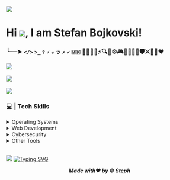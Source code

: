 <img src="https://komarev.com/ghpvc/?username=xStephx&color=red"/>

# Hi ![](https://user-images.githubusercontent.com/18350557/176309783-0785949b-9127-417c-8b55-ab5a4333674e.gif), I am Stefan Bojkovski!
### ╰┈┈➤ **`</>`** **`>_`** **`☦︎`** **`⚡︎`** **`☣`** **`ッ`** **`✗`** **`✔`** **`🇲🇰`** 👾👨‍💻🌐⚡🔍🤖⚙️🎮🏋🏻‍♂️🚴🛡️⚔️🚀🔥❤️ <br>

![](https://github-readme-stats.vercel.app/api/top-langs/?username=xStephx&theme=shadow_red&hide_border=false&layout=compact) <br/><br/>
![](https://github-readme-stats.vercel.app/api?username=xStephx&show_icons=true&theme=shadow_red) <br/> <br/>
![](https://github-readme-streak-stats.herokuapp.com/?user=xStephx&theme=shadow_red&hide_border=false)

### 💻 | Tech Skills
<details>
   <summary>Operating Systems</summary> <br>
     <a href="https://www.kali.org/" target="_blank" rel="noreferrer"><img src="https://cdn.freelogovectors.net/wp-content/uploads/2021/12/kali-logo-freelogovectors.net_.png" width="36" height="36" alt="Kali Linux" /></a>
     <a href="https://parrotsec.org/" target="_blank" rel="noreferrer"><img src="https://img.icons8.com/color/200/parrot-security--v2.png" width="30" height="36" alt="Parrot Security" /></a>
     <a href="https://www.microsoft.com/software-download/" target="_blank" rel="noreferrer"><img src="https://upload.wikimedia.org/wikipedia/commons/c/c7/Windows_logo_-_2012.png" width="30" height="36" alt="Windows 10 Pro" /></a>
</details>

<details>
   <summary>Web Development</summary> <br>
      <a href="https://developer.mozilla.org/en-US/docs/Glossary/HTML5" target="_blank" rel="noreferrer"><img src="https://raw.githubusercontent.com/danielcranney/readme-generator/main/public/icons/skills/html5-colored.svg" width="36" height="36" alt="HTML5" /></a>
     <a href="https://www.w3.org/TR/CSS/#css" target="_blank" rel="noreferrer"><img src="https://raw.githubusercontent.com/danielcranney/readme-generator/main/public/icons/skills/css3-colored.svg" width="36" height="36" alt="CSS3" /></a>
     <a href="https://getbootstrap.com/" target="_blank" rel="noreferrer"><img src="https://raw.githubusercontent.com/danielcranney/readme-generator/main/public/icons/skills/bootstrap-colored.svg" width="36" height="36" alt="Bootstrap" /></a>
     <a href="https://tailwindcss.com/" target="_blank" rel="noreferrer"><img src="https://raw.githubusercontent.com/danielcranney/readme-generator/main/public/icons/skills/tailwindcss-colored.svg" width="36" height="36" alt="TailwindCSS" /></a>
     <a href="https://sass-lang.com/" target="_blank" rel="noreferrer"><img src="https://raw.githubusercontent.com/danielcranney/readme-generator/main/public/icons/skills/sass-colored.svg" width="36" height="36" alt="Sass" /></a>
     <a href="https://developer.mozilla.org/en-US/docs/Web/JavaScript" target="_blank" rel="noreferrer"><img src="https://raw.githubusercontent.com/danielcranney/readme-generator/main/public/icons/skills/javascript-colored.svg" width="36" height="36" alt="JavaScript" /></a>
     <a href="https://jquery.com/" target="_blank" rel="noreferrer"><img src="https://raw.githubusercontent.com/danielcranney/readme-generator/main/public/icons/skills/jquery-colored.svg" width="36" height="36" alt="JQuery" /></a>
     <a href="https://reactjs.org/" target="_blank" rel="noreferrer"><img src="https://raw.githubusercontent.com/danielcranney/readme-generator/main/public/icons/skills/react-colored.svg" width="36" height="36" alt="React" /></a>
</details>

<details>
   <summary>Cybersecurity</summary> <br>
      <a href="https://nmap.org/" target="_blank" rel="noreferrer"><img src="https://nmap.org/images/nmap-logo-256x256.png" width="36" height="36" alt="NMAP" /></a>
      <a href="https://www.metasploit.com/" target="_blank" rel="noreferrer"><img src="https://products.containerize.com/security-testing-tools/metasploit/menu_image.png" width="36" height="36" alt="Metasploit" /></a>
      <a href="https://portswigger.net/burp" target="_blank" rel="noreferrer"><img src="https://miro.medium.com/v2/resize:fit:710/1*KMYIE0A-u-DhaMm9N2ImlA.png" width="36" height="36" alt="Burp Suite" /></a>
      <a href="https://www.wireshark.org/" target="_blank" rel="noreferrer"><img src="https://upload.wikimedia.org/wikipedia/commons/thumb/c/c6/Wireshark_icon_new.png/800px-Wireshark_icon_new.png" width="36" height="36" alt="Wireshark" /></a>
      <a href="https://sqlmap.org/" target="_blank" rel="noreferrer"><img src="https://tryhackme-images.s3.amazonaws.com/room-icons/523723e4d3b75b6439b8e2cd0fa6880b.png" width="36" height="36" alt="SQLMAP" /></a>
      <a href="https://www.kali.org/tools/set/" target="_blank" rel="noreferrer"><img src="https://www.kali.org/tools/set/images/set-logo.svg" width="36" height="36" alt="Social-Engineer Toolkit (SET)" /></a>
      <a href="https://www.kali.org/tools/nikto/" target="_blank" rel="noreferrer"><img src="https://www.kali.org/tools/nikto/images/nikto-logo.svg" width="36" height="36" alt="Nikto" /></a>
      <a href="https://www.kali.org/tools/hydra/" target="_blank" rel="noreferrer"><img src="https://www.kali.org/tools/hydra/images/hydra-logo.svg" width="36" height="36" alt="Hydra" /></a>
      <a href="https://www.kali.org/tools/hashcat/" target="_blank" rel="noreferrer"><img src="https://www.kali.org/tools/hashcat/images/hashcat-logo.svg" width="36" height="36" alt="Hashcat" /></a>
      <a href="https://www.kali.org/tools/john/" target="_blank" rel="noreferrer"><img src="https://www.kali.org/tools/john/images/john-logo.svg" width="36" height="36" alt="John the Ripper" /></a>
      <a href="https://www.kali.org/tools/aircrack-ng/" target="_blank" rel="noreferrer"><img src="https://www.kali.org/tools/aircrack-ng/images/aircrack-ng-logo.svg" width="36" height="36" alt="Aircrack-ng" /></a>
      <a href="https://www.kali.org/tools/bloodhound/" target="_blank" rel="noreferrer"><img src="https://www.kali.org/tools/bloodhound/images/bloodhound-logo.svg" width="36" height="36" alt="BloodHound" /></a>
      <a href="https://www.kali.org/tools/bettercap/" target="_blank" rel="noreferrer"><img src="https://www.kali.org/tools/bettercap/images/bettercap-logo.svg" width="36" height="36" alt="Bettercap" /></a>
      <a href="https://www.kali.org/tools/ffuf/" target="_blank" rel="noreferrer"><img src="https://www.kali.org/tools/ffuf/images/ffuf-logo.svg" width="36" height="36" alt="Ffuf" /></a>
      <a href="https://www.python.org/" target="_blank" rel="noreferrer"><img src="https://upload.wikimedia.org/wikipedia/commons/thumb/c/c3/Python-logo-notext.svg/219px-Python-logo-notext.svg.png" width="36" height="36" alt="Python" /></a>
      <a href="https://github.com/volatilityfoundation/volatility" target="_blank" rel="noreferrer"><img src="https://volatilityfoundation.org/wp-content/uploads/2023/11/IMG_6307.png" width="36" height="36" alt="Volatility" /></a>
   <a href="https://www.shodan.io/" target="_blank" rel="noreferrer"><img src="https://appteka.store/api/1/icon/get?hash=OnsukPEYzL%2BEzdGvj6VJpJxcEF30QCjaZpEGrJb0qGnz6Q6L%2BUXv%2FW2ZeUUMR3XS" width="36" height="36" alt="Shodan" /></a>
      <a href="https://www.kali.org/tools/wpscan/" target="_blank" rel="noreferrer"><img src="https://www.kali.org/tools/wpscan/images/wpscan-logo.svg" width="36" height="36" alt="WPScan" /></a>
      <a href="https://www.kali.org/tools/hash-identifier/" target="_blank" rel="noreferrer"><img src="https://www.kali.org/tools/hash-identifier/images/hash-identifier-logo.svg" width="36" height="36" alt="Hash Identifier" /></a>
</details>

<details>
   <summary>Other Tools</summary> <br>
     <a href="https://code.visualstudio.com/" target="_blank" rel="noreferrer"><img src="https://upload.wikimedia.org/wikipedia/commons/thumb/9/9a/Visual_Studio_Code_1.35_icon.svg/1024px-Visual_Studio_Code_1.35_icon.svg.png" width="36" height="36" alt="Visual Studio Code" /></a>
  <a href="https://git-scm.com/" target="_blank" rel="noreferrer"><img src="https://git-scm.com/images/logos/downloads/Git-Icon-1788C.png" width="36" height="36" alt="Git" /></a>
  <a href="https://www.notion.com/" target="_blank" rel="noreferrer"><img src="https://upload.wikimedia.org/wikipedia/commons/4/45/Notion_app_logo.png" width="36" height="36" alt="Notion" /></a>
  <a href="https://www.figma.com/" target="_blank" rel="noreferrer"><img src="https://raw.githubusercontent.com/danielcranney/readme-generator/main/public/icons/skills/figma-colored.svg" width="36" height="36" alt="Figma" /></a>
  <a href="https://www.adobe.com/uk/products/photoshop.html" target="_blank" rel="noreferrer"><img src="https://raw.githubusercontent.com/danielcranney/readme-generator/main/public/icons/skills/photoshop-colored-dark.svg" width="36" height="36" alt="Photoshop" /></a>
  <a href="https://www.netacad.com/cisco-packet-tracer" target="_blank" rel="noreferrer"><img src="https://hurbad.com/wp-content/uploads/2021/12/Cisco-Packet-Tracer.png" width="36" height="36" alt="Cisco Packet Tracer" /></a>
  <a href="https://www.vmware.com/products/desktop-hypervisor/workstation-and-fusion" target="_blank" rel="noreferrer"><img src="https://upload.wikimedia.org/wikipedia/commons/thumb/5/5a/Vmware_workstation_16_icon.svg/640px-Vmware_workstation_16_icon.svg.png" width="36" height="36" alt="VMware Workstation" /></a>
</details>

<br>

[![](https://quotes-github-readme.vercel.app/api?quote=Everything%20happens%20for%20a%20reason.&border=true&type=horizontal&author=Unknown%20Author&theme=dark)](https://github.com/xStephx) 
[![Typing SVG](https://readme-typing-svg.demolab.com?font=Fira+Code&weight=900&size=25&pause=1000&color=F70000&width=435&lines=Thank+you+for+your+visiting!+%F0%9F%9A%80)](https://git.io/typing-svg)

_**<p align="center">Made with❤️ by © Steph</p>**_

<!-- ZmxhZ3skdEB5XzByMWcxbkBsfQ== -->
